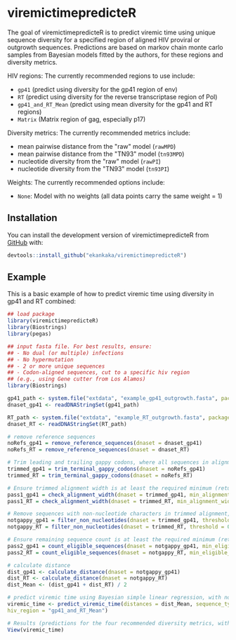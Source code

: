 
# viremictimepredicteR

<!-- badges: start -->
<!-- badges: end -->

The goal of viremictimepredicteR is to predict viremic time using unique sequence diversity for a specified region of aligned HIV proviral or outgrowth sequences. Predictions are based on markov chain monte carlo samples from Bayesian models fitted by the authors, for these regions and diversity metrics.

HIV regions: The currently recommended regions to use include:
- `gp41` (predict using diversity for the gp41 region of env)
- `RT` (predict using diversity for the reverse transcriptase region of Pol)
- `gp41_and_RT_Mean` (predict using mean diversity for the gp41 and RT regions)
- `Matrix` (Matrix region of gag, especially p17)

Diversity metrics: The currently recommended metrics include:
- mean pairwise distance from the "raw" model (`rawMPD`)
- mean pairwise distance from the "TN93" model (`tn93MPD`)
- nucleotide diversity from the "raw" model (`rawPI`)
- nucleotide diversity from the "TN93" model (`tn93PI`)

Weights: The currently recommended options include:
- `None`: Model with no weights (all data points carry the same weight = 1)

## Installation

You can install the development version of viremictimepredicteR from [GitHub](https://github.com/) with: 

``` r
devtools::install_github("ekankaka/viremictimepredicteR")
```

## Example

This is a basic example of how to predict viremic time using diversity in gp41 and RT combined:

``` r
## load package
library(viremictimepredicteR)
library(Biostrings)
library(pegas)

## input fasta file. For best results, ensure:
## - No dual (or multiple) infections
## - No hypermutation
## - 2 or more unique sequences
## - Codon-aligned sequences, cut to a specific hiv region 
## (e.g., using Gene cutter from Los Alamos) 
library(Biostrings)

gp41_path <- system.file("extdata", "example_gp41_outgrowth.fasta", package = "viremictimepredicteR")
dnaset_gp41 <- readDNAStringSet(gp41_path)

RT_path <- system.file("extdata", "example_RT_outgrowth.fasta", package = "viremictimepredicteR")
dnaset_RT <- readDNAStringSet(RT_path)

# remove reference sequences
noRefs_gp41 = remove_reference_sequences(dnaset = dnaset_gp41)
noRefs_RT = remove_reference_sequences(dnaset = dnaset_RT)

# Trim leading and trailing gappy codons, where all sequences in alignment have gappy codons
trimmed_gp41 = trim_terminal_gappy_codons(dnaset = noRefs_gp41)
trimmed_RT = trim_terminal_gappy_codons(dnaset = noRefs_RT)

# Ensure trimmed alignment width is at least the required minimum (returns TRUE or FALSE)
pass1_gp41 = check_alignment_width(dnaset = trimmed_gp41, min_alignment_width = 9)
pass1_RT = check_alignment_width(dnaset = trimmed_RT, min_alignment_width = 9)

# Remove sequences with non-nucleotide characters in trimmed alignment, beyond a specified threshold
notgappy_gp41 = filter_non_nucleotides(dnaset = trimmed_gp41, threshold = 0.25)
notgappy_RT = filter_non_nucleotides(dnaset = trimmed_RT, threshold = 0.25)

# Ensure remaining sequence count is at least the required minimum (returns TRUE or FALSE)
pass2_gp41 = count_eligible_sequences(dnaset = notgappy_gp41, min_eligible_count = 2)
pass2_RT = count_eligible_sequences(dnaset = notgappy_RT, min_eligible_count = 2)

# calculate distance
dist_gp41 <- calculate_distance(dnaset = notgappy_gp41)
dist_RT <- calculate_distance(dnaset = notgappy_RT)
dist_Mean <- (dist_gp41 + dist_RT) / 2

# predict viremic time using Bayesian simple linear regression, with no weights
viremic_time <- predict_viremic_time(distances = dist_Mean, sequence_type = "outgrowth",  
hiv_region = "gp41_and_RT_Mean")

# Results (predictions for the four recommended diversity metrics, with credible intervals)
View(viremic_time)

```

